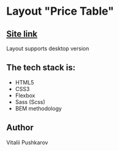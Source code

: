 # Layout "Price Table"
## [Site link](https://vitalekp.github.io/layout2/)
Layout supports desktop version

## The tech stack is:
* HTML5
* CSS3
* Flexbox
* Sass (Scss)
* BEM methodology
## Author
Vitalii Pushkarov
